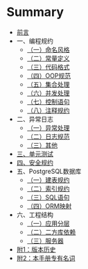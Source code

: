 # Summary

* [前言](README.md)
* 一、编程规约
  - [（一）命名风格](编程规约/命名风格.md)
  - [（二）常量定义](编程规约/常量定义.md)
  - [（三）代码格式](编程规约/代码格式.md)
  - [（四）OOP规范](编程规约/OOP规范.md)
  - [（五）集合处理](编程规约/集合处理.md)
  - [（六）并发处理](编程规约/并发处理.md)
  - [（七）控制语句](编程规约/控制语句.md)
  - [（八）注释规约](编程规约/注释规约.md)
* 二、异常日志
  - [（一）异常处理](异常日志/异常处理.md)
  - [（二）日志规范](异常日志/日志规约.md)
  - [（三）其他](异常日志/其他.md)
* [三、单元测试](单元测试.md)
* [四、安全规约](安全规约.md)
* 五、PostgreSQL数据库
  - [（一）建表规约](PostgreSQL数据库/建表规约.md)
  - [（二）索引规约](PostgreSQL数据库/索引规约.md)
  - [（三）SQL语句](PostgreSQL数据库/SQL语句.md)
  - [（四）ORM映射](PostgreSQL数据库/ORM映射.md)
* 六、工程结构
  - [（一）应用分层](工程结构/应用分层.md)
  - [（二）二方库依赖](工程结构/二方库依赖.md)
  - [（三）服务器](工程结构/服务器.md)
* [附1：版本历史 ](版本历史.md)
* [附2：本手册专有名词 ](本手册专有名词.md)